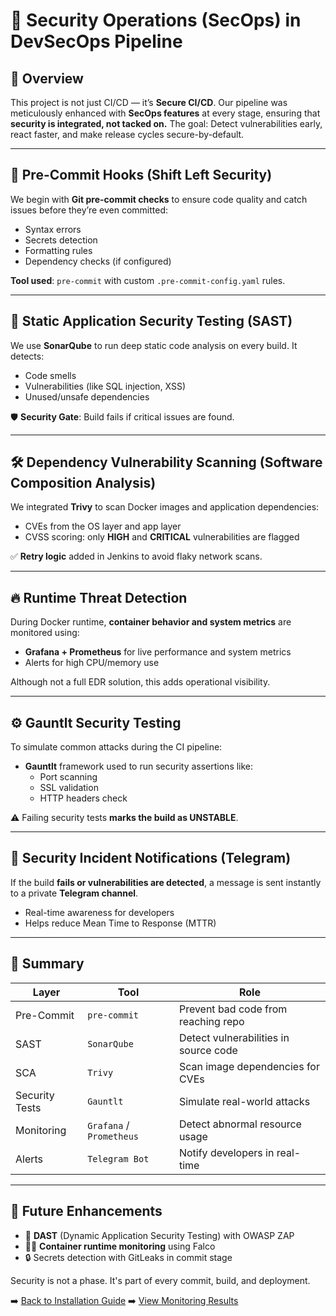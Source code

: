 # 🔐 Security Operations (SecOps) in DevSecOps Pipeline

## 🧠 Overview
This project is not just CI/CD — it’s **Secure CI/CD**. Our pipeline was meticulously enhanced with **SecOps features** at every stage, ensuring that **security is integrated, not tacked on.** The goal: Detect vulnerabilities early, react faster, and make release cycles secure-by-default.

---

## 🧪 Pre-Commit Hooks (Shift Left Security)

We begin with **Git pre-commit checks** to ensure code quality and catch issues before they’re even committed:

- Syntax errors
- Secrets detection
- Formatting rules
- Dependency checks (if configured)

**Tool used**: `pre-commit` with custom `.pre-commit-config.yaml` rules.

---

## 🧰 Static Application Security Testing (SAST)

We use **SonarQube** to run deep static code analysis on every build. It detects:

- Code smells
- Vulnerabilities (like SQL injection, XSS)
- Unused/unsafe dependencies

🛡️ **Security Gate**: Build fails if critical issues are found.

---

## 🛠️ Dependency Vulnerability Scanning (Software Composition Analysis)

We integrated **Trivy** to scan Docker images and application dependencies:

- CVEs from the OS layer and app layer
- CVSS scoring: only **HIGH** and **CRITICAL** vulnerabilities are flagged

✅ **Retry logic** added in Jenkins to avoid flaky network scans.

---

## 🔥 Runtime Threat Detection

During Docker runtime, **container behavior and system metrics** are monitored using:

- **Grafana + Prometheus** for live performance and system metrics
- Alerts for high CPU/memory use

Although not a full EDR solution, this adds operational visibility.

---

## ⚙️ Gauntlt Security Testing

To simulate common attacks during the CI pipeline:

- **Gauntlt** framework used to run security assertions like:
  - Port scanning
  - SSL validation
  - HTTP headers check

⚠️ Failing security tests **marks the build as UNSTABLE**.

---

## 📢 Security Incident Notifications (Telegram)

If the build **fails or vulnerabilities are detected**, a message is sent instantly to a private **Telegram channel**.

- Real-time awareness for developers
- Helps reduce Mean Time to Response (MTTR)

---

## 💬 Summary

| Layer | Tool | Role |
|-------|------|------|
| Pre-Commit | `pre-commit` | Prevent bad code from reaching repo |
| SAST | `SonarQube` | Detect vulnerabilities in source code |
| SCA | `Trivy` | Scan image dependencies for CVEs |
| Security Tests | `Gauntlt` | Simulate real-world attacks |
| Monitoring | `Grafana` / `Prometheus` | Detect abnormal resource usage |
| Alerts | `Telegram Bot` | Notify developers in real-time |

---

## 🚀 Future Enhancements

- 🧪 **DAST** (Dynamic Application Security Testing) with OWASP ZAP
- 🕵️‍♂️ **Container runtime monitoring** using Falco
- 🔒 Secrets detection with GitLeaks in commit stage

Security is not a phase. It's part of every commit, build, and deployment.

➡️ [Back to Installation Guide](installation.md)
➡️ [View Monitoring Results](MONITORING.md)
